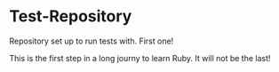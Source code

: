 Test-Repository
===============

Repository set up to run tests with.  First one!

This is the first step in a long journy to learn Ruby.  It will not be the last!
